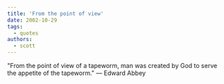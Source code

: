 ```yaml
---
title: 'From the point of view'
date: 2002-10-29
tags:
  - quotes
authors:
  - scott
---
```


"From the point of view of a tapeworm, man was created by God to serve the appetite of the tapeworm."
— Edward Abbey
